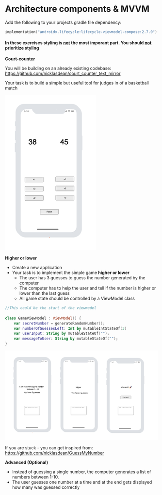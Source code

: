 # Architecture components & MVVM

Add the following to your projects gradle file dependency: 

```kotlin
implementation("androidx.lifecycle:lifecycle-viewmodel-compose:2.7.0")
```



#### In these exercises styling is <u>not</u> the most imporant part. You should <u>not</u> prioritize styling 



**Court-counter**

You will be building on an already existing codebase: https://github.com/nicklasdean/court_counter_text_mirror

Your task is to build a simple but useful tool for judges in of a basketball match

<img src="assets/image-20240311123349284.png" alt="image-20240311123349284" style="zoom:50%;" />

**Higher or lower**

- Create a new application
- Your task is to implement the simple game **higher or lower**
  - The user has 3 guesses to guess the number generated by the computer
  - The computer has to help the user and tell if the number is higher or lower than the last guess
  - All game state should be controlled by a ViewModel class



```kotlin
//This could be the start of the viewmodel

class GameViewModel : ViewModel() {
    var secretNumber = generateRandomNumber();
    var numberOfGuessesLeft: Int by mutableIntStateOf(3)
    var userInput: String by mutableStateOf("");
    var messageToUser: String by mutableStateOf("");
}
```

![image-20240311122450605](assets/image-20240311122450605.png)

If you are stuck - you can get inspired from: https://github.com/nicklasdean/GuessMyNumber



**Advanced (Optional)**

- Instead of guessing a single number, the computer generates a list of numbers between 1-10.
- The user guesses one number at a time and at the end gets displayed how many was guessed correctly